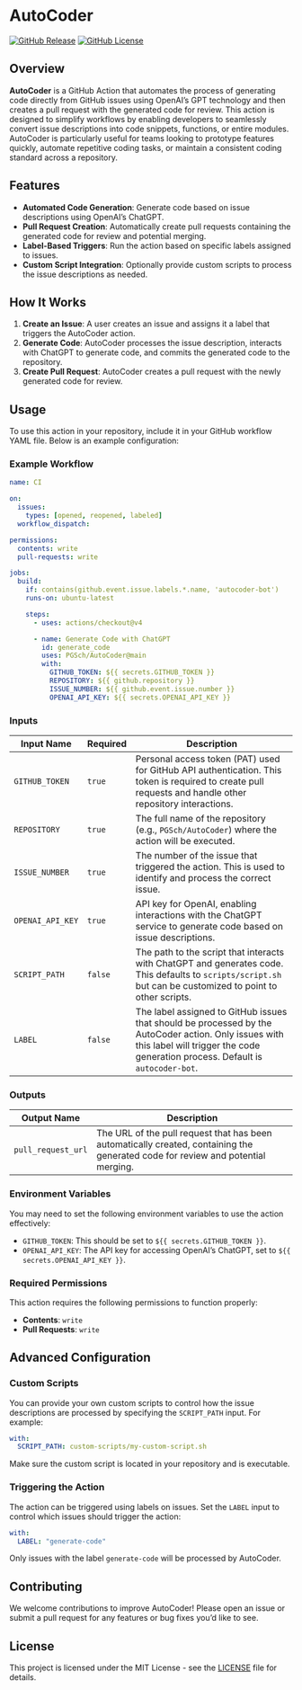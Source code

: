 
# AutoCoder

[![GitHub Release](https://img.shields.io/github/v/release/PGSch/AutoCoder?logo=github)](https://github.com/PGSch/AutoCoder/releases)
[![GitHub License](https://img.shields.io/github/license/PGSch/AutoCoder)](https://github.com/PGSch/AutoCoder/blob/main/LICENSE)

## Overview

**AutoCoder** is a GitHub Action that automates the process of generating code directly from GitHub issues using OpenAI’s GPT technology and then creates a pull request with the generated code for review. This action is designed to simplify workflows by enabling developers to seamlessly convert issue descriptions into code snippets, functions, or entire modules. AutoCoder is particularly useful for teams looking to prototype features quickly, automate repetitive coding tasks, or maintain a consistent coding standard across a repository.

## Features

- **Automated Code Generation**: Generate code based on issue descriptions using OpenAI’s ChatGPT.
- **Pull Request Creation**: Automatically create pull requests containing the generated code for review and potential merging.
- **Label-Based Triggers**: Run the action based on specific labels assigned to issues.
- **Custom Script Integration**: Optionally provide custom scripts to process the issue descriptions as needed.

## How It Works

1. **Create an Issue**: A user creates an issue and assigns it a label that triggers the AutoCoder action.
2. **Generate Code**: AutoCoder processes the issue description, interacts with ChatGPT to generate code, and commits the generated code to the repository.
3. **Create Pull Request**: AutoCoder creates a pull request with the newly generated code for review.

## Usage

To use this action in your repository, include it in your GitHub workflow YAML file. Below is an example configuration:

### Example Workflow

```yaml
name: CI

on:
  issues:
    types: [opened, reopened, labeled]
  workflow_dispatch:

permissions:
  contents: write
  pull-requests: write

jobs:
  build:
    if: contains(github.event.issue.labels.*.name, 'autocoder-bot')
    runs-on: ubuntu-latest

    steps:
      - uses: actions/checkout@v4

      - name: Generate Code with ChatGPT
        id: generate_code
        uses: PGSch/AutoCoder@main
        with:
          GITHUB_TOKEN: ${{ secrets.GITHUB_TOKEN }}
          REPOSITORY: ${{ github.repository }}
          ISSUE_NUMBER: ${{ github.event.issue.number }}
          OPENAI_API_KEY: ${{ secrets.OPENAI_API_KEY }}
```

### Inputs

| Input Name     | Required | Description                                                                                                                                                          |
|----------------|----------|----------------------------------------------------------------------------------------------------------------------------------------------------------------------|
| `GITHUB_TOKEN` | `true`   | Personal access token (PAT) used for GitHub API authentication. This token is required to create pull requests and handle other repository interactions.               |
| `REPOSITORY`   | `true`   | The full name of the repository (e.g., `PGSch/AutoCoder`) where the action will be executed.                                                                           |
| `ISSUE_NUMBER` | `true`   | The number of the issue that triggered the action. This is used to identify and process the correct issue.                                                            |
| `OPENAI_API_KEY`| `true`  | API key for OpenAI, enabling interactions with the ChatGPT service to generate code based on issue descriptions.                                                     |
| `SCRIPT_PATH`  | `false`  | The path to the script that interacts with ChatGPT and generates code. This defaults to `scripts/script.sh` but can be customized to point to other scripts.          |
| `LABEL`        | `false`  | The label assigned to GitHub issues that should be processed by the AutoCoder action. Only issues with this label will trigger the code generation process. Default is `autocoder-bot`. |

### Outputs

| Output Name         | Description                                                                                         |
|---------------------|-----------------------------------------------------------------------------------------------------|
| `pull_request_url`  | The URL of the pull request that has been automatically created, containing the generated code for review and potential merging. |

### Environment Variables

You may need to set the following environment variables to use the action effectively:

- `GITHUB_TOKEN`: This should be set to `${{ secrets.GITHUB_TOKEN }}`.
- `OPENAI_API_KEY`: The API key for accessing OpenAI’s ChatGPT, set to `${{ secrets.OPENAI_API_KEY }}`.

### Required Permissions

This action requires the following permissions to function properly:

- **Contents**: `write`
- **Pull Requests**: `write`

## Advanced Configuration

### Custom Scripts

You can provide your own custom scripts to control how the issue descriptions are processed by specifying the `SCRIPT_PATH` input. For example:

```yaml
with:
  SCRIPT_PATH: custom-scripts/my-custom-script.sh
```

Make sure the custom script is located in your repository and is executable.

### Triggering the Action

The action can be triggered using labels on issues. Set the `LABEL` input to control which issues should trigger the action:

```yaml
with:
  LABEL: "generate-code"
```

Only issues with the label `generate-code` will be processed by AutoCoder.

## Contributing

We welcome contributions to improve AutoCoder! Please open an issue or submit a pull request for any features or bug fixes you’d like to see.

## License

This project is licensed under the MIT License - see the [LICENSE](LICENSE) file for details.

